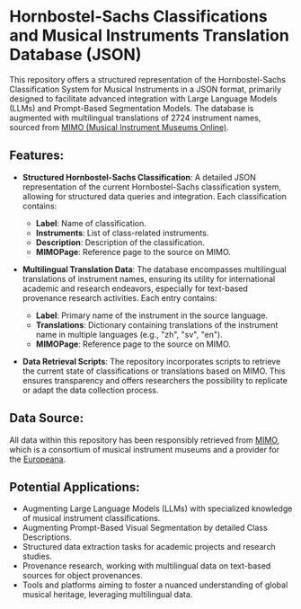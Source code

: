 # Hornbostel-Sachs Classifications and Musical Instruments Translation Database (JSON) 

This repository offers a structured representation of the Hornbostel-Sachs Classification System for Musical Instruments in a JSON format, primarily designed to facilitate advanced integration with Large Language Models (LLMs) and Prompt-Based Segmentation Models. The database is augmented with multilingual translations of 2724 instrument names, sourced from [MIMO (Musical Instrument Museums Online)](https://mimo-international.com/MIMO/).

## Features:

- **Structured Hornbostel-Sachs Classification**: A detailed JSON representation of the current Hornbostel-Sachs classification system, allowing for structured data queries and integration. Each classification contains:
  - **Label**: Name of classification.
  - **Instruments**: List of class-related instruments.
  - **Description**: Description of the classification.
  - **MIMOPage**: Reference page to the source on MIMO.
   
- **Multilingual Translation Data**: The database encompasses multilingual translations of instrument names, ensuring its utility for international academic and research endeavors, especially for text-based provenance research activities. Each entry contains:
  - **Label**: Primary name of the instrument in the source language.
  - **Translations**: Dictionary containing translations of the instrument name in multiple languages (e.g., "zh", "sv", "en").
  - **MIMOPage**: Reference page to the source on MIMO.

- **Data Retrieval Scripts**: The repository incorporates scripts to retrieve the current state of classifications or translations based on MIMO. This ensures transparency and offers researchers the possibility to replicate or adapt the data collection process.


## Data Source:

All data within this repository has been responsibly retrieved from [MIMO](https://mimo-international.com/MIMO/), which is a consortium of musical instrument museums and a provider for the [Europeana](https://europeana.eu/).

## Potential Applications:

- Augmenting Large Language Models (LLMs) with specialized knowledge of musical instrument classifications.
- Augmenting Prompt-Based Visual Segmentation by detailed Class Descriptions.
- Structured data extraction tasks for academic projects and research studies.
- Provenance research, working with multilingual data on text-based sources for object provenances.
- Tools and platforms aiming to foster a nuanced understanding of global musical heritage, leveraging multilingual data.
